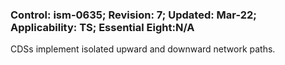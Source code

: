 ### Control: ism-0635; Revision: 7; Updated: Mar-22; Applicability: TS; Essential Eight:N/A
<p>CDSs implement isolated upward and downward network paths.</p>